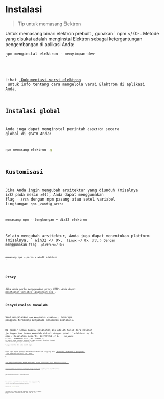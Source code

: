 # Instalasi

> Tip untuk memasang Elektron

Untuk memasang binari elektron prebuilt , gunakan ` npm </ 0> . Metode yang disukai adalah menginstal Elektron sebagai ketergantungan pengembangan di aplikasi Anda:</p>

<pre><code class="sh">npm menginstal elektron - menyimpan-dev
`</pre> 

Lihat [ Dokumentasi versi elektron ](electron-versioning.md) untuk info tentang cara mengelola versi Elektron di aplikasi Anda.

## Instalasi global

Anda juga dapat menginstal perintah ` elektron ` secara global di `$PATH` Anda:

```sh
npm memasang elektron -g
```

## Kustomisasi

Jika Anda ingin mengubah arsitektur yang diunduh (misalnya ` ia32 ` pada mesin ` x64 `), Anda dapat menggunakan flag ` --arch ` dengan npm pasang atau setel variabel lingkungan ` npm _config_arch `:

```shell
memasang npm --lengkungan = dia32 elektron
```

Selain mengubah arsitektur, Anda juga dapat menentukan platform (misalnya, ` win32 </ 0>, <code> linux </ 0>, dll.) Dengan menggunakan flag<code> --platform</ 0>:</p>

<pre><code class="shell">memasang npm --peron = win32 elektron
`</pre> 

## Proxy

Jika Anda perlu menggunakan proxy HTTP, Anda dapat [ menetapkan variabel lingkungan ini ](https://github.com/request/request/tree/f0c4ec061141051988d1216c24936ad2e7d5c45d#controlling-proxy-behaviour-using-environment-variables).

## Penyelesaian masalah

Saat menjalankan ` npm menginstal elektron ` , beberapa pengguna terkadang mengalami kesalahan instalasi.

Di hampir semua kasus, kesalahan ini adalah hasil dari masalah jaringan dan bukan masalah aktual dengan paket ` elektron </ 0>  npm . Kesalahan seperti <code> ELIFECYCLE </ 0> , <code> EAI_AGAIN </ 0> , <code> ECONNRESET </ 0> , dan <code> ETIMEDOUT </ 0> adalah semua indikasi 
masalah jaringan tersebut. 
  Resolusi terbaik adalah mencoba jaringan switching, atau  
tunggu sebentar dan coba instal lagi.</p>

<p>Anda juga dapat mencoba mendownload Elektron langsung dari <a href="https://github.com/electron/electron/releases"> elektron / elektron / pelepasan </ 0> 
jika memasang melalui <code> npm </ 1> gagal. 
 </p>

<p>Jika penginstalan gagal dengan kesalahan <code> EACCESS </ 0> Anda mungkin perlu <a href="https://docs.npmjs.com/getting-started/fixing-npm-permissions"> memperbaiki izin npm </ 1> . 
</p>

<p>Jika kesalahan di atas terus berlanjut, flag <a href="https://docs.npmjs.com/misc/config#unsafe-perm">unsafe-perm</a> mungkin perlu disetel ke true:</p>

<pre><code class="sh">sudo npm install electron --unsafe-perm=true
`</pre> 

Pada jaringan yang lebih lambat, disarankan untuk menggunakan flag `--verbose` untuk menunjukkan kemajuan download:

```sh
memasang npm --verbose electron
```

Jika Anda perlu memaksa download ulang aset tersebut dan file SHASUM menyetel variabel lingkungan  force_no_cache </ 0> ke <code> true </ 0> .</p>